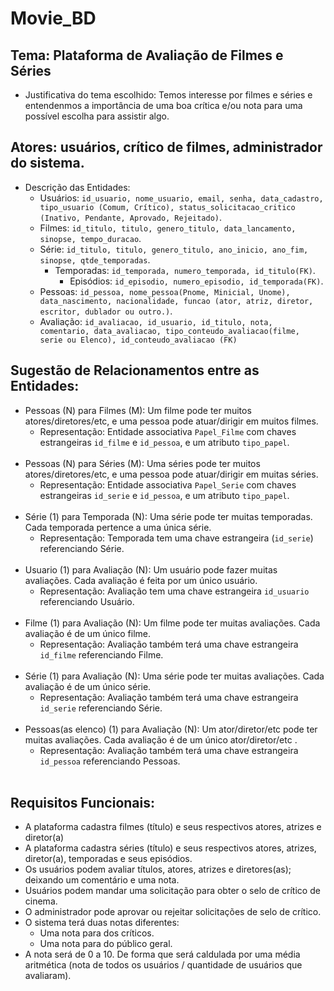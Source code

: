 # Movie_BD
## Tema: Plataforma de Avaliação de Filmes e Séries
* Justificativa do tema escolhido: Temos interesse por filmes e séries e entendenmos a importância de uma boa crítica e/ou nota para uma possível escolha para assistir algo.

## Atores: usuários, crítico de filmes, administrador do sistema.
* Descrição das Entidades:
  * Usuários: `id_usuario, nome_usuario, email, senha, data_cadastro, tipo_usuario (Comum, Crítico), status_solicitacao_critico (Inativo, Pendante, Aprovado, Rejeitado)`.
  * Filmes: `id_titulo, titulo, genero_titulo, data_lancamento, sinopse, tempo_duracao`.
  * Série: `id_titulo, titulo, genero_titulo, ano_inicio, ano_fim, sinopse, qtde_temporadas`.
    * Temporadas: `id_temporada, numero_temporada, id_titulo(FK)`.
      * Episódios: `id_episodio, numero_episodio, id_temporada(FK)`.
  * Pessoas: `id_pessoa, nome_pessoa(Pnome, Minicial, Unome), data_nascimento, nacionalidade, funcao (ator, atriz, diretor, escritor, dublador ou outro.)`.
  * Avaliação: `id_avaliacao, id_usuario, id_titulo, nota, comentario, data_avaliacao, tipo_conteudo_avaliacao(filme, serie ou Elenco), id_conteudo_avaliacao (FK)`

## Sugestão de Relacionamentos entre as Entidades:
  * Pessoas (N) para Filmes (M): Um filme pode ter muitos atores/diretores/etc, e uma pessoa pode atuar/dirigir em muitos filmes.
    * Representação: Entidade associativa `Papel_Filme` com chaves estrangeiras `id_filme` e `id_pessoa`, e um atributo `tipo_papel`.
    <br>
  * Pessoas (N) para Séries (M): Uma séries pode ter muitos atores/diretores/etc, e uma pessoa pode atuar/dirigir em muitas séries.
    * Representação: Entidade associativa `Papel_Serie` com chaves estrangeiras `id_serie` e `id_pessoa`, e um atributo `tipo_papel`.
    <br>
  * Série (1) para Temporada (N): Uma série pode ter muitas temporadas. Cada temporada pertence a uma única série.
    * Representação: Temporada tem uma chave estrangeira (`id_serie`) referenciando Série.
    <br>
  * Usuario (1) para Avaliação (N): Um usuário pode fazer muitas avaliações. Cada avaliação é feita por um único usuário.
    * Representação: Avaliação tem uma chave estrangeira `id_usuario` referenciando Usuário.
    <br>
  * Filme (1) para Avaliação (N): Um filme pode ter muitas avaliações. Cada avaliação é de um único filme.
    * Representação: Avaliação também terá uma chave estrangeira `id_filme` referenciando Filme.
    <br>
  * Série (1) para Avaliação (N): Uma série pode ter muitas avaliações. Cada avaliação é de um único série.
    * Representação: Avaliação também terá uma chave estrangeira `id_serie` referenciando Série.
    <br>
  * Pessoas(as elenco) (1) para Avaliação (N): Um ator/diretor/etc pode ter muitas avaliações. Cada avaliação é de um único ator/diretor/etc .
    * Representação: Avaliação também terá uma chave estrangeira `id_pessoa` referenciando Pessoas.
    <br>
## Requisitos Funcionais:
  * A plataforma cadastra filmes (título) e seus respectivos atores, atrizes e diretor(a)
  * A plataforma cadastra séries (título) e seus respectivos atores, atrizes, diretor(a), temporadas e seus episódios.
  * Os usuários podem avaliar títulos, atores, atrizes e diretores(as); deixando um comentário e uma nota.
  * Usuários podem mandar uma solicitação para obter o selo de crítico de cinema.
  * O administrador pode aprovar ou rejeitar solicitações de selo de crítico.
  * O sistema terá duas notas diferentes:
    * Uma nota para dos críticos.
    * Uma nota para do público geral.
  * A nota será de 0 a 10. De forma que será caldulada por uma média aritmética (nota de todos os usuários / quantidade de usuários que avaliaram).

